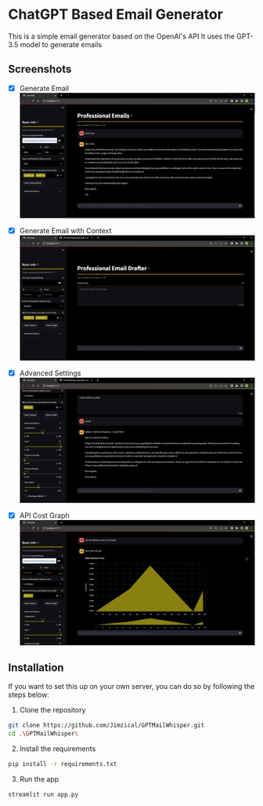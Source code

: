 # ChatGPT Based Email Generator

This is a simple email generator based on the OpenAI's API
It uses the GPT-3.5 model to generate emails 

## Screenshots

- [x] Generate Email
![Screenshot](https://github.com/Jimzical/GPTMailWhisper/raw/media/gptmailss_can_delete.png)

- [x] Generate Email with Context
![Screenshot](https://github.com/Jimzical/GPTMailWhisper/blob/media/gpt%20main%20page.png?raw=true)

- [x] Advanced Settings
![Screenshot](https://github.com/Jimzical/GPTMailWhisper/blob/media/advance%20gpt.png?raw=true)

- [x] API Cost Graph
![Screenshot](https://github.com/Jimzical/GPTMailWhisper/blob/media/gpt%20graph.png?raw=true)


## Installation
If you want to set this up on your own server, you can do so by following the steps below:

1. Clone the repository
```bash 
git clone https://github.com/Jimzical/GPTMailWhisper.git
cd .\GPTMailWhisper\
```
2. Install the requirements
```bash
pip install -r requirements.txt
```
3. Run the app
```bash
streamlit run app.py
```